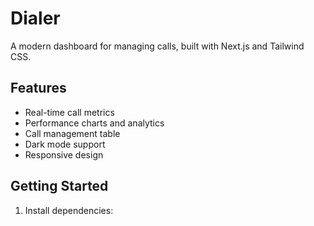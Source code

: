 # Dialer

A modern dashboard for managing calls, built with Next.js and Tailwind CSS.

## Features

- Real-time call metrics
- Performance charts and analytics
- Call management table
- Dark mode support
- Responsive design

## Getting Started

1. Install dependencies:

